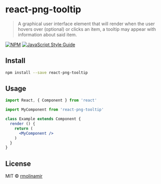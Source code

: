 # react-png-tooltip

> A graphical user interface element that will render when the user hovers over (optional) or clicks  an item, a tooltip may appear with information about said item.

[![NPM](https://img.shields.io/npm/v/react-png-tooltip.svg)](https://www.npmjs.com/package/react-png-tooltip) [![JavaScript Style Guide](https://img.shields.io/badge/code_style-standard-brightgreen.svg)](https://standardjs.com)

## Install

```bash
npm install --save react-png-tooltip
```

## Usage

```jsx
import React, { Component } from 'react'

import MyComponent from 'react-png-tooltip'

class Example extends Component {
  render () {
    return (
      <MyComponent />
    )
  }
}
```

## License

MIT © [rmolinamir](https://github.com/rmolinamir)
